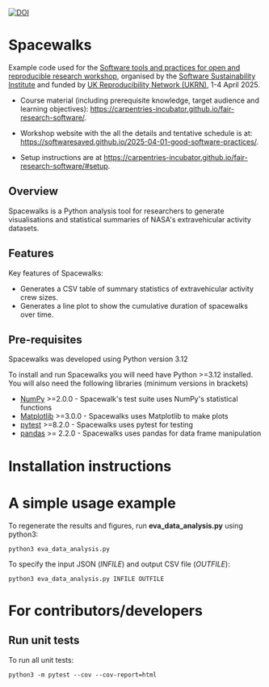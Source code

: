 [![DOI](https://sandbox.zenodo.org/badge/959124626.svg)](https://handle.stage.datacite.org/10.5072/zenodo.194393)

# Spacewalks

Example code used for the [Software tools and practices for open and reproducible research
workshop](https://carpentries-incubator.github.io/fair-research-software/), organised by the [Software Sustainability Institute](https://www.software.ac.uk/) and funded by [UK Reproducibility Network (UKRN)](https://www.ukrn.org/), 1-4 April 2025.

* Course material (including prerequisite knowledge,  target audience and learning objectives): https://carpentries-incubator.github.io/fair-research-software/.

* Workshop website with the all the details and tentative schedule is at: https://softwaresaved.github.io/2025-04-01-good-software-practices/.

* Setup instructions are at https://carpentries-incubator.github.io/fair-research-software/#setup.

## Overview
Spacewalks is a Python analysis tool for researchers to generate visualisations and statistical summaries of NASA's extravehicular activity datasets.

## Features
Key features of Spacewalks:

- Generates a CSV table of summary statistics of extravehicular activity crew sizes.
- Generates a line plot to show the cumulative duration of spacewalks over time.

## Pre-requisites

Spacewalks was developed using Python version 3.12

To install and run Spacewalks you will need have Python >=3.12
installed. You will also need the following libraries (minimum versions in brackets)

- [NumPy](https://www.numpy.org/) >=2.0.0 - Spacewalk's test suite uses NumPy's statistical functions
- [Matplotlib](https://matplotlib.org/stable/index.html) >=3.0.0  - Spacewalks uses Matplotlib to make plots
- [pytest](https://docs.pytest.org/en/8.2.x/#) >=8.2.0  - Spacewalks uses pytest for testing
- [pandas](https://pandas.pydata.org/) >= 2.2.0 - Spacewalks uses pandas for data frame manipulation


# Installation instructions
# A simple usage example
To regenerate the results and figures, run **eva_data_analysis.py** using python3:
```
python3 eva_data_analysis.py
```

To specify the input JSON (*INFILE*) and output CSV file (*OUTFILE*):
```
python3 eva_data_analysis.py INFILE OUTFILE
```

# For contributors/developers
## Run unit tests
To run all unit tests:
```
python3 -m pytest --cov --cov-report=html
```
